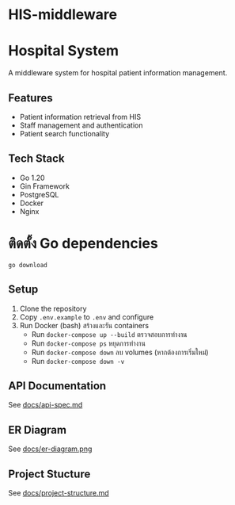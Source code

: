 # HIS-middleware
# Hospital System


A middleware system for hospital patient information management.

## Features
- Patient information retrieval from HIS
- Staff management and authentication
- Patient search functionality

## Tech Stack
- Go 1.20
- Gin Framework
- PostgreSQL
- Docker
- Nginx

# ติดตั้ง Go dependencies
    go download
## Setup
1. Clone the repository
2. Copy `.env.example` to `.env` and configure
3. Run Docker (bash)
    สร้างและรัน containers 
    -   Run `docker-compose up --build`
    ตรวจสอบการทำงาน
    -   Run `docker-compose ps`
    หยุดการทำงาน
    -   Run `docker-compose down`
    ลบ volumes (หากต้องการเริ่มใหม่)
    -   Run `docker-compose down -v`

## API Documentation
See [docs/api-spec.md](docs/api-spec.md)

## ER Diagram
See [docs/er-diagram.png](docs/er-diagram.png)

## Project Stucture
See [docs/project-structure.md](docs/project-structure.md)



